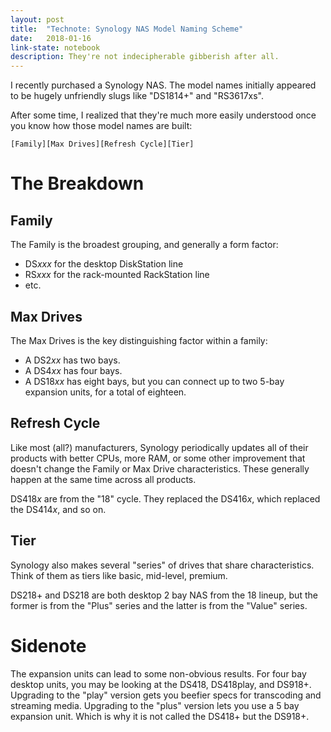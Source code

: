 ```yaml
---
layout: post
title:  "Technote: Synology NAS Model Naming Scheme"
date:   2018-01-16
link-state: notebook
description: They're not indecipherable gibberish after all.
---
```

I recently purchased a Synology NAS. The model names initially appeared to be hugely unfriendly slugs like "DS1814+" and "RS3617xs".

After some time, I realized that they're much more easily understood once you know how those model names are built:

```
[Family][Max Drives][Refresh Cycle][Tier]
```

# The Breakdown

## Family

The Family is the broadest grouping, and generally a form factor:
 * DS<i>xxx</i> for the desktop DiskStation line
 * RS<i>xxx</i> for the rack-mounted RackStation line
 * etc.

## Max Drives

The Max Drives is the key distinguishing factor within a family:
 * A DS2<i>xx</i> has two bays.
 * A DS4<i>xx</i> has four bays.
 * A DS18<i>xx</i> has eight bays, but you can connect up to two 5-bay expansion units, for a total of eighteen.

## Refresh Cycle

Like most (all?) manufacturers, Synology periodically updates all of their products with better CPUs, more RAM, or some other improvement that doesn't change the Family or Max Drive characteristics. These generally happen at the same time across all products.

DS418<i>x</i> are from the "18" cycle. They replaced the DS416<i>x</i>, which replaced the DS414<i>x</i>, and so on.

## Tier

Synology also makes several "series" of drives that share characteristics. Think of them as tiers like basic, mid-level, premium.

DS218+ and DS218 are both desktop 2 bay NAS from the 18 lineup, but the former is from the "Plus" series and the latter is from the "Value" series.

# Sidenote

The expansion units can lead to some non-obvious results. For four bay desktop units, you may be looking at the DS418, DS418play, and DS918+. Upgrading to the "play" version gets you beefier specs for transcoding and streaming media. Upgrading to the "plus" version lets you use a 5 bay expansion unit. Which is why it is not called the DS418+ but the DS918+.
